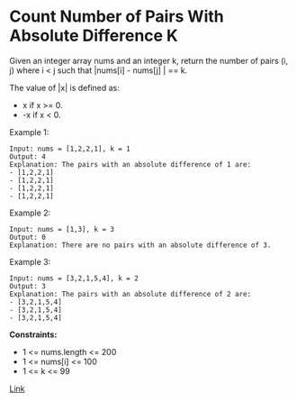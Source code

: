 # Count Number of Pairs With Absolute Difference K

Given an integer array nums and an integer k, return the number of pairs (i, j) where i < j such that |nums[i] - nums[j]
| == k.

The value of |x| is defined as:

- x if x >= 0.
- -x if x < 0.

Example 1:

```
Input: nums = [1,2,2,1], k = 1
Output: 4
Explanation: The pairs with an absolute difference of 1 are:
- [1,2,2,1]
- [1,2,2,1]
- [1,2,2,1]
- [1,2,2,1]
```

Example 2:

```
Input: nums = [1,3], k = 3
Output: 0
Explanation: There are no pairs with an absolute difference of 3.
```

Example 3:

```
Input: nums = [3,2,1,5,4], k = 2
Output: 3
Explanation: The pairs with an absolute difference of 2 are:
- [3,2,1,5,4]
- [3,2,1,5,4]
- [3,2,1,5,4]
```

**Constraints:**

- 1 <= nums.length <= 200
- 1 <= nums[i] <= 100
- 1 <= k <= 99

[Link](https://leetcode.com/problems/count-number-of-pairs-with-absolute-difference-k/)